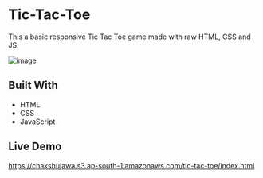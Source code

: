 # Tic-Tac-Toe
This a basic responsive Tic Tac Toe game made with raw HTML, CSS and JS.

![image](https://user-images.githubusercontent.com/100413902/234106202-cdc3cbee-c603-48d3-b6bc-1f5baba3f2b6.png)

## Built With

- HTML
- CSS
- JavaScript

## Live Demo
https://chakshujawa.s3.ap-south-1.amazonaws.com/tic-tac-toe/index.html
